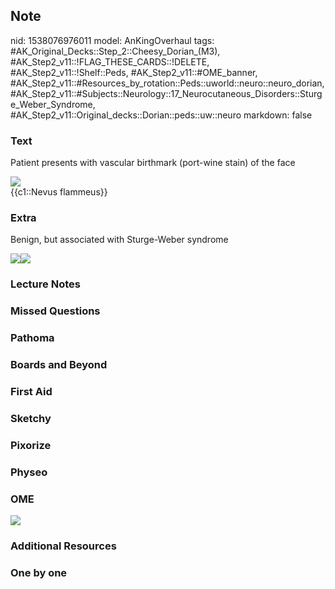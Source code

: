 ## Note
nid: 1538076976011
model: AnKingOverhaul
tags: #AK_Original_Decks::Step_2::Cheesy_Dorian_(M3), #AK_Step2_v11::!FLAG_THESE_CARDS::!DELETE, #AK_Step2_v11::!Shelf::Peds, #AK_Step2_v11::#OME_banner, #AK_Step2_v11::#Resources_by_rotation::Peds::uworld::neuro::neuro_dorian, #AK_Step2_v11::#Subjects::Neurology::17_Neurocutaneous_Disorders::Sturge_Weber_Syndrome, #AK_Step2_v11::Original_decks::Dorian::peds::uw::neuro
markdown: false

### Text
Patient presents with vascular birthmark (port-wine stain) of the
face
<div><img src="sturgeweber.jpg"></div>
<div>
  {{c1::Nevus flammeus}}
</div>

### Extra
Benign, but associated with Sturge-Weber syndrome
<div><img src="paste-8727373546552.jpg"><img src="ncd.PNG"></div>

### Lecture Notes


### Missed Questions


### Pathoma


### Boards and Beyond


### First Aid


### Sketchy


### Pixorize


### Physeo


### OME
<div class="ome-widget">
  <a href="https://onlinemeded.org?ref=anki"><img src=
  "_OME_AnkiFlashcards_General_3.png"></a>
</div>

### Additional Resources


### One by one

